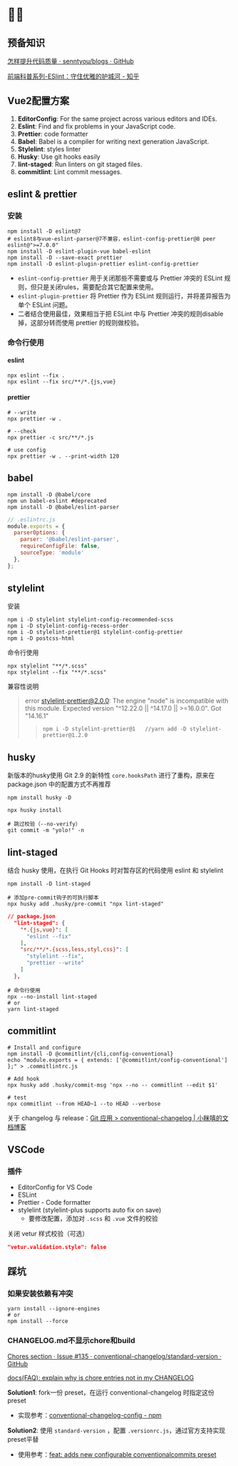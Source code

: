 # 🚫💩

## 预备知识

[怎样提升代码质量 · senntyou/blogs · GitHub](https://github.com/senntyou/blogs/blob/master/web-advance/12.md)

[前端科普系列-ESlint：守住优雅的护城河 - 知乎](https://zhuanlan.zhihu.com/p/184951182)

## Vue2配置方案

1. **EditorConfig**: For the same project across various editors and IDEs.
2. **Eslint**: Find and fix problems in your JavaScript code.
3. **Prettier**: code formatter
4. **Babel**: Babel is a compiler for writing next generation JavaScript.
5. **Stylelint**: styles linter
6. **Husky**: Use git hooks easily
7. **lint-staged**: Run linters on git staged files.
8. **commitlint**: Lint commit messages.

## eslint & prettier

### 安装

```shell
npm install -D eslint@7
# eslint8与vue-eslint-parser@7不兼容，eslint-config-prettier@8 peer eslint@">=7.0.0"
npm install -D eslint-plugin-vue babel-eslint
npm install -D --save-exact prettier
npm install -D eslint-plugin-prettier eslint-config-prettier
```

- `eslint-config-prettier` 用于关闭那些不需要或与 Prettier 冲突的 ESLint 规则，但只是关闭rules，需要配合其它配置来使用。
- `eslint-plugin-prettier` 将 Prettier 作为 ESLint 规则运行，并将差异报告为单个 ESLint 问题。
- 二者结合使用最佳，效果相当于把 ESLint 中与 Prettier 冲突的规则disable掉，这部分转而使用 prettier 的规则做校验。

### 命令行使用

#### eslint

```shell
npx eslint --fix .
npx eslint --fix src/**/*.{js,vue}
```

#### prettier

```shell
# --write
npx prettier -w .

# --check
npx prettier -c src/**/*.js

# use config
npx prettier -w . --print-width 120
```

## babel

```shell
npm install -D @babel/core
npm un babel-eslint	#deprecated
npm install -D @babel/eslint-parser
```

```js
// .eslintrc.js
module.exports = {
  parserOptions: {
    parser: '@babel/eslint-parser',
    requireConfigFile: false,
    sourceType: 'module'
  },
};
```

## stylelint

安装

```shell
npm i -D stylelint stylelint-config-recommended-scss
npm i -D stylelint-config-recess-order
npm i -D stylelint-prettier@1 stylelint-config-prettier
npm i -D postcss-html
```

命令行使用

```shell
npx stylelint "**/*.scss"
npx stylelint --fix "**/*.scss"
```

兼容性说明

> error stylelint-prettier@2.0.0: The engine "node" is incompatible with this module. Expected version "^12.22.0 || ^14.17.0 || >=16.0.0". Got "14.16.1"
>
> > ```
> > npm i -D stylelint-prettier@1	//yarn add -D stylelint-prettier@1.2.0
> > ```

## husky

新版本的husky使用 Git 2.9 的新特性 `core.hooksPath` 进行了重构，原来在 package.json 中的配置方式不再推荐

```shell
npm install husky -D

npx husky install
```

```shell
# 跳过校验（--no-verify）
git commit -m "yolo!" -n    
```

## lint-staged

结合 husky 使用，在执行 Git Hooks 时对暂存区的代码使用 eslint 和 stylelint

```shell
npm install -D lint-staged

# 添加pre-commit钩子的可执行脚本
npx husky add .husky/pre-commit "npx lint-staged"
```

```json
// package.json
  "lint-staged": {
    "*.{js,vue}": [
      "eslint --fix"
    ],
    "src/**/*.{scss,less,styl,css}": [
      "stylelint --fix",
      "prettier --write"
    ]
  },
```

```shell
# 命令行使用
npx --no-install lint-staged
# or
yarn lint-staged
```

## commitlint

```shell
# Install and configure
npm install -D @commitlint/{cli,config-conventional}
echo "module.exports = { extends: ['@commitlint/config-conventional'] };" > .commitlintrc.js

# Add hook
npx husky add .husky/commit-msg 'npx --no -- commitlint --edit $1'

# test
npx commitlint --from HEAD~1 --to HEAD --verbose
```

关于 changelog 与 release：[Git 应用 > conventional-changelog | 小眯嘻的文档博客](https://lins403.github.io/vuepress-doc/notes/tools/git-application.html#五、conventional-changelog)

## VSCode

### 插件

- EditorConfig for VS Code
- ESLint
- Prettier - Code formatter
- stylelint (stylelint-plus supports auto fix on save)
  - 要修改配置，添加对 `.scss` 和 `.vue` 文件的校验

关闭 vetur 样式校验（可选）

```json
"vetur.validation.style": false
```

##  踩坑

### 如果安装依赖有冲突

```shell
yarn install --ignore-engines
# or
npm install --force
```

### CHANGELOG.md不显示chore和build

[Chores section · Issue #135 · conventional-changelog/standard-version · GitHub](https://github.com/conventional-changelog/standard-version/issues/135)

[docs(FAQ): explain why is chore entries not in my CHANGELOG](https://github.com/conventional-changelog/standard-version/pull/195)

**Solution1**: fork一份 preset，在运行 conventional-changelog 时指定这份 preset

- 实现参考：[conventional-changelog-config  -  npm](https://www.npmjs.com/package/conventional-changelog-config)

**Solution2**: 使用 `standard-version` ，配置 `.versionrc.js`，通过官方支持实现preset平替

- 使用参考：[feat: adds new configurable conventionalcommits preset](https://github.com/conventional-changelog/standard-version/pull/323)
